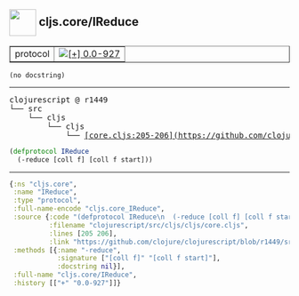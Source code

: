 ## <img width="48px" valign="middle" src="http://i.imgur.com/Hi20huC.png"> cljs.core/IReduce

 <table border="1">
<tr>
<td>protocol</td>
<td><a href="https://github.com/cljsinfo/api-refs/tree/0.0-927"><img valign="middle" alt="[+] 0.0-927" src="https://img.shields.io/badge/+-0.0--927-lightgrey.svg"></a> </td>
</tr>
</table>

 <samp>
</samp>

```
(no docstring)
```

---

 <pre>
clojurescript @ r1449
└── src
    └── cljs
        └── cljs
            └── <ins>[core.cljs:205-206](https://github.com/clojure/clojurescript/blob/r1449/src/cljs/cljs/core.cljs#L205-L206)</ins>
</pre>

```clj
(defprotocol IReduce
  (-reduce [coll f] [coll f start]))
```


---

```clj
{:ns "cljs.core",
 :name "IReduce",
 :type "protocol",
 :full-name-encode "cljs.core_IReduce",
 :source {:code "(defprotocol IReduce\n  (-reduce [coll f] [coll f start]))",
          :filename "clojurescript/src/cljs/cljs/core.cljs",
          :lines [205 206],
          :link "https://github.com/clojure/clojurescript/blob/r1449/src/cljs/cljs/core.cljs#L205-L206"},
 :methods [{:name "-reduce",
            :signature ["[coll f]" "[coll f start]"],
            :docstring nil}],
 :full-name "cljs.core/IReduce",
 :history [["+" "0.0-927"]]}

```
